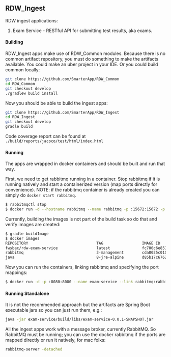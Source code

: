 ## RDW_Ingest
RDW ingest applications:
1. Exam Service - RESTful API for submitting test results, aka exams.

#### Building
RDW_Ingest apps make use of RDW_Common modules. Because there is no common artifact repository, you must do something
to make the artifacts available. You could make an uber project in your IDE. Or you could build common locally:
```bash
git clone https://github.com/SmarterApp/RDW_Common
cd RDW_Common
git checkout develop
./gradlew build install
```

Now you should be able to build the ingest apps:
```bash
git clone https://github.com/SmarterApp/RDW_Ingest
cd RDW_Ingest
git checkout develop
gradle build
```
Code coverage report can be found at `./build/reports/jacoco/test/html/index.html` 


#### Running
The apps are wrapped in docker containers and should be built and run that way. 

First, we need to get rabbitmq running in a container.  Stop rabbitmq if it is running natively and start a 
containerized version (map ports directly for convenience). NOTE: if the rabbitmq container is already created 
you can simply do `docker start rabbitmq`.
```bash
$ rabbitmqctl stop
$ docker run -d --hostname rabbitmq --name rabbitmq -p :15672:15672 -p :5672:5672 rabbitmq:3-management
```

Currently, building the images is not part of the build task so do that and verify images are created:
```bash
$ gradle buildImage
$ docker images
REPOSITORY                              TAG                 IMAGE ID            CREATED             SIZE
fwsbac/rdw-exam-service                 latest              fc700c6e8518        14 minutes ago      131 MB
rabbitmq                                3-management        cda8025c010b        3 weeks ago         179 MB
java                                    8-jre-alpine        d85b17c6762e        6 weeks ago         108 MB
```

Now you can run the containers, linking rabbitmq and specifying the port mappings:
```bash
$ docker run -d -p :8080:8080 --name exam-service --link rabbitmq:rabbitmq fwsbac/rdw-exam-service --spring.rabbitmq.host=rabbitmq
```


#### Running Standalone
It is not the recommended approach but the artifacts are Spring Boot executable jars so you can just run them, e.g.:
```bash
java -jar exam-service/build/libs/exam-service-0.0.1-SNAPSHOT.jar
```

All the ingest apps work with a message broker, currently RabbitMQ. So RabbitMQ must be running; you can use the
docker rabbitmq if the ports are mapped directly or run it natively, for mac folks:
```bash
rabbitmq-server -detached
```
